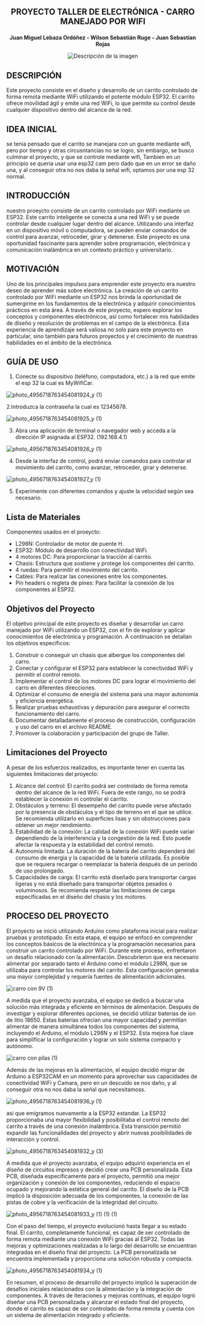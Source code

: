 ## <p align="center"><b> PROYECTO TALLER DE ELECTRÓNICA - CARRO MANEJADO POR WIFI</b></p>
<p align="center"><b> Juan Miguel Lebaza Ordóñez - Wilson Sebastián Ruge - Juan Sebastian Rojas</b></p>
<p align="center">
  <img src="https://github.com/JuanM234/Proyecto-Taller-Electronica-Unal-carro/assets/44301882/784a3386-ab00-4799-9a4a-0ec6e99949c8" alt="Descripción de la imagen">
</p>

## DESCRIPCIÓN
Este proyecto consiste en el diseño y desarrollo de un carrito controlado de forma remota mediante WiFi utilizando el potente módulo ESP32. El carrito ofrece movilidad ágil y emite una red WiFi, lo que permite su control desde cualquier dispositivo dentro del alcance de la red.

## IDEA INICIAL
se tenia pensado que el carrito se manejara con un guante mediante wifi, pero por tiempo y otras circusntancias no se logro, sin embargo, se busco culminar el proyecto, y que se controle mediante wifi, Tambien en un principio se queria usar una esp32 cam pero dado que en un error se daño una, y al conseguir otra no nos daba la señal wifi, optamos por una esp 32 normal.
## INTRODUCCIÓN
nuestro proeycto consiste de un carrito controlado por WiFi mediante un ESP32. Este carrito inteligente se conecta a una red WiFi y se puede controlar desde cualquier lugar dentro del alcance. Utilizando una interfaz en un dispositivo móvil o computadora, se pueden enviar comandos de control para avanzar, retroceder, girar y detenerse.  Este proyecto es una oportunidad fascinante para aprender sobre programación, electrónica y comunicación inalámbrica en un contexto práctico y universitario.
## MOTIVACIÓN
Uno de los principales impulsos para emprender este proyecto era nuestro deseo de aprender más sobre electrónica. La creación de un carrito controlado por WiFi mediante un ESP32 nos brinda la oportunidad de sumergirme en los fundamentos de la electrónica y adquirir conocimientos prácticos en esta área. A través de este proyecto, espero explorar los conceptos y componentes electrónicos, así como fortalecer mis habilidades de diseño y resolución de problemas en el campo de la electrónica. Esta experiencia de aprendizaje será valiosa no solo para este proyecto en particular, sino también para futuros proyectos y el crecimiento de nuestras habilidades en el ámbito de la electrónica.
## GUÍA DE USO
1. Conecte su dispositivo (teléfono, computadora, etc.) a la red que emite el esp 32 la cual es MyWifiCar.
   
![photo_4956718763454081924_y (1)](https://github.com/JuanM234/Proyecto-Taller-Electronica-Unal-carro/assets/44301882/80e4e110-9c03-45cf-9639-a608be373065)

2.Introduzca la contraseña la cual es 12345678.

![photo_4956718763454081925_y (1)](https://github.com/JuanM234/Proyecto-Taller-Electronica-Unal-carro/assets/44301882/ec9edd27-a842-4444-8d33-505517e33ff4)

3. Abra una aplicación de terminal o navegador web y acceda a la dirección IP asignada al ESP32. (192.168.4.1)
   
![photo_4956718763454081926_y (1)](https://github.com/JuanM234/Proyecto-Taller-Electronica-Unal-carro/assets/44301882/936f7b68-6aa9-445d-8121-fe5c2f8fc3a3)

4. Desde la interfaz de control, podrá enviar comandos para controlar el movimiento del carrito, como avanzar, retroceder, girar y detenerse.
   
![photo_4956718763454081927_y (1)](https://github.com/JuanM234/Proyecto-Taller-Electronica-Unal-carro/assets/44301882/7bde8e6d-7f44-47c0-95e7-08d176db77ae)

5. Experimente con diferentes comandos y ajuste la velocidad según sea necesario.

## Lista de Materiales

Componentes usados en el proeycto:

- L298N: Controlador de motor de puente H.
- ESP32: Módulo de desarrollo con conectividad WiFi.
- 4 motores DC: Para proporcionar la tracción al carrito.
- Chasis: Estructura que sostiene y protege los componentes del carrito.
- 4 ruedas: Para permitir el movimiento del carrito.
- Cables: Para realizar las conexiones entre los componentes.
- Pin headers o regleta de pines: Para facilitar la conexión de los componentes al ESP32.

## Objetivos del Proyecto

El objetivo principal de este proyecto es diseñar y desarrollar un carro manejado por WiFi utilizando un ESP32, con el fin de explorar y aplicar conocimientos de electrónica y programación. A continuación se detallan los objetivos específicos:

1. Construir o conseguir un chasis que albergue los componentes del carro.
2. Conectar y configurar el ESP32 para establecer la conectividad WiFi y permitir el control remoto.
3. Implementar el control de los motores DC para lograr el movimiento del carro en diferentes direcciones.
4. Optimizar el consumo de energía del sistema para una mayor autonomía y eficiencia energética.
5. Realizar pruebas exhaustivas y depuración para asegurar el correcto funcionamiento del carro.
6. Documentar detalladamente el proceso de construcción, configuración y uso del carro en el archivo README.
7. Promover la colaboración y participación del grupo de Taller.

## Limitaciones del Proyecto

A pesar de los esfuerzos realizados, es importante tener en cuenta las siguientes limitaciones del proyecto:

1. Alcance del control: El carrito podrá ser controlado de forma remota dentro del alcance de la red WiFi. Fuera de este rango, no se podrá establecer la conexión ni controlar el carrito.
2. Obstáculos y terreno: El desempeño del carrito puede verse afectado por la presencia de obstáculos y el tipo de terreno en el que se utilice. Se recomienda utilizarlo en superficies lisas y sin obstrucciones para obtener un mejor rendimiento.
3. Estabilidad de la conexión: La calidad de la conexión WiFi puede variar dependiendo de la interferencia y la congestión de la red. Esto puede afectar la respuesta y la estabilidad del control remoto.
4. Autonomía limitada: La duración de la batería del carrito dependerá del consumo de energía y la capacidad de la batería utilizada. Es posible que se requiera recargar o reemplazar la batería después de un período de uso prolongado.
5. Capacidades de carga: El carrito está diseñado para transportar cargas ligeras y no está diseñado para transportar objetos pesados o voluminosos. Se recomienda respetar las limitaciones de carga especificadas en el diseño del chasis y los motores.

## PROCESO DEL PROYECTO
   El proyecto se inició utilizando Arduino como plataforma inicial para realizar pruebas y prototipado. En esta etapa, el equipo se enfocó en comprender los conceptos básicos de la electrónica y la programación necesarios para construir un carrito controlado por WiFi. Durante este proceso, enfrentaron un desafío relacionado con la alimentación. Descubrieron que era necesario alimentar por separado tanto el Arduino como el módulo L298N, que se utilizaba para controlar los motores del carrito. Esta configuración generaba una mayor complejidad y requería fuentes de alimentación adicionales.

   
![carro con 9V (1)](https://github.com/JuanM234/Proyecto-Taller-Electronica-Unal-carro/assets/44301882/97590b96-42a3-4d3c-867b-06ad80fcdb40)


A medida que el proyecto avanzaba, el equipo se dedicó a buscar una solución más integrada y eficiente en términos de alimentación. Después de investigar y explorar diferentes opciones, se decidió utilizar baterías de ion de litio 18650. Estas baterías ofrecían una mayor capacidad y permitían alimentar de manera simultánea todos los componentes del sistema, incluyendo el Arduino, el módulo L298N y el ESP32. Esta mejora fue clave para simplificar la configuración y lograr un solo sistema compacto y autónomo.

![carro con pilas (1)](https://github.com/JuanM234/Proyecto-Taller-Electronica-Unal-carro/assets/44301882/2f9b6444-02d5-47fc-aaa8-600a7715b5e6)


Además de las mejoras en la alimentación, el equipo decidió migrar de Arduino a ESP32CAM en un momento para aprovechar sus capacidades de conectividad WiFi y Camara, pero en un descuido se nos daño, y al conseguir otra no nos daba la señal que necesitamoss.


![photo_4956718763454081936_y (1)](https://github.com/JuanM234/Proyecto-Taller-Electronica-Unal-carro/assets/44301882/782afba0-afd4-42a0-980e-76d3317f0759)


asi que emigramos nuevamente a la ESP32 estandar. La ESP32 proporcionaba una mayor flexibilidad y posibilitaba el control remoto del carrito a través de una conexión inalámbrica. Esta transición permitió expandir las funcionalidades del proyecto y abrir nuevas posibilidades de interacción y control.


![photo_4956718763454081932_y (3)](https://github.com/JuanM234/Proyecto-Taller-Electronica-Unal-carro/assets/44301882/3daa2fa2-6981-4589-875b-f88f6205a74e)


A medida que el proyecto avanzaba, el equipo adquirió experiencia en el diseño de circuitos impresos y decidió crear una PCB personalizada. Esta PCB, diseñada específicamente para el proyecto, permitió una mejor organización y conexión de los componentes, reduciendo el espacio ocupado y mejorando la estética general del carrito. El diseño de la PCB implicó la disposición adecuada de los componentes, la conexión de las pistas de cobre y la verificación de la integridad del circuito.

![photo_4956718763454081933_y (1) (1) (1)](https://github.com/JuanM234/Proyecto-Taller-Electronica-Unal-carro/assets/44301882/2ae84c39-21ed-4f58-bf6a-aa0a9acd1fcf)


Con el paso del tiempo, el proyecto evolucionó hasta llegar a su estado final. El carrito, completamente funcional, es capaz de ser controlado de forma remota mediante una conexión WiFi gracias al ESP32. Todas las mejoras y optimizaciones realizadas a lo largo del desarrollo se encuentran integradas en el diseño final del proyecto. La PCB personalizada se encuentra implementada y proporciona una solución robusta y compacta.

![photo_4956718763454081934_y (1)](https://github.com/JuanM234/Proyecto-Taller-Electronica-Unal-carro/assets/44301882/6f1065a8-b072-48b1-901f-89571fbb7dbf)


En resumen, el proceso de desarrollo del proyecto implicó la superación de desafíos iniciales relacionados con la alimentación y la integración de componentes. A través de iteraciones y mejoras continuas, el equipo logró diseñar una PCB personalizada y alcanzar el estado final del proyecto, donde el carrito es capaz de ser controlado de forma remota y cuenta con un sistema de alimentación integrado y eficiente.

